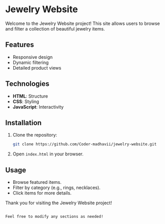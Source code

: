 # Jewelry Website

Welcome to the Jewelry Website project! This site allows users to browse and filter a collection of beautiful jewelry items.

## Features

- Responsive design
- Dynamic filtering
- Detailed product views

## Technologies

- **HTML**: Structure
- **CSS**: Styling
- **JavaScript**: Interactivity

## Installation

1. Clone the repository:

   ```bash
   git clone https://github.com/Coder-madhavii/jewelry-website.git
   ```

2. Open `index.html` in your browser.

## Usage

- Browse featured items.
- Filter by category (e.g., rings, necklaces).
- Click items for more details.

Thank you for visiting the Jewelry Website project!
```

Feel free to modify any sections as needed!
